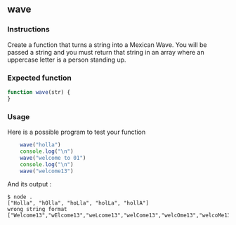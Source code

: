 ## wave

### Instructions

Create a function that turns a string into a Mexican Wave. 
You will be passed a string and you must return that string in an array where an uppercase letter is a person standing up. 

### Expected function

```js
function wave(str) {
}
```
### Usage

Here is a possible program to test your function

```js
    wave("holla")
    console.log("\n")
    wave("welcome to 01")
    console.log("\n")
    wave("welcome13")

```
And its output :

```console
$ node .
["Holla", "hOlla", "hoLla", "holLa", "hollA"]
wrong string format
["Welcome13","wElcome13","weLcome13","welCome13","welcOme13","welcoMe13","welcomE13"]
```
    

